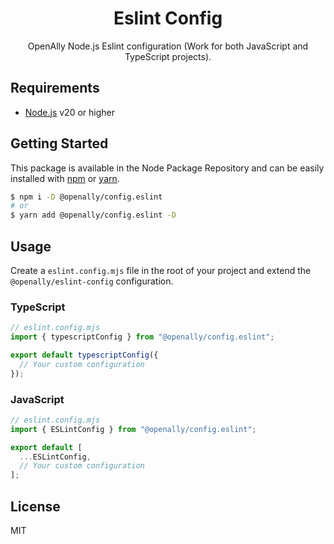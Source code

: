 <p align="center"><h1 align="center">
  Eslint Config
</h1>

<div align="center">OpenAlly Node.js Eslint configuration (Work for both JavaScript and TypeScript projects).</div>

## Requirements
- [Node.js](https://nodejs.org/en/) v20 or higher

## Getting Started

This package is available in the Node Package Repository and can be easily installed with [npm](https://docs.npmjs.com/getting-started/what-is-npm) or [yarn](https://yarnpkg.com).

```bash
$ npm i -D @openally/config.eslint
# or
$ yarn add @openally/config.eslint -D
```

## Usage

Create a `eslint.config.mjs` file in the root of your project and extend the `@openally/eslint-config` configuration.

### TypeScript
```js
// eslint.config.mjs
import { typescriptConfig } from "@openally/config.eslint";

export default typescriptConfig({
  // Your custom configuration
});
```

### JavaScript
```js
// eslint.config.mjs
import { ESLintConfig } from "@openally/config.eslint";

export default [
  ...ESLintConfig,
  // Your custom configuration
];
```

## License
MIT
